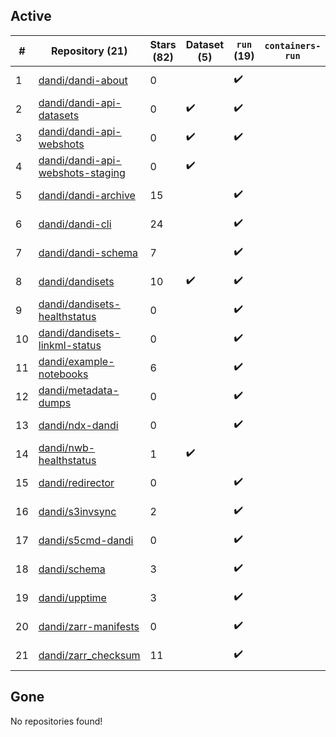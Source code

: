 ## Active
| # | Repository (21) | Stars (82) | Dataset (5) | `run` (19) | `containers-run` | Last Modified |
| --- | --- | --- | --- | --- | --- | --- |
| 1 | [dandi/dandi-about](https://github.com/dandi/dandi-about) | 0 |  | :heavy_check_mark: |  | 2025-03-03 15:47:48+00:00 |
| 2 | [dandi/dandi-api-datasets](https://github.com/dandi/dandi-api-datasets) | 0 | :heavy_check_mark: | :heavy_check_mark: |  | 2021-05-10 18:39:55+00:00 |
| 3 | [dandi/dandi-api-webshots](https://github.com/dandi/dandi-api-webshots) | 0 | :heavy_check_mark: | :heavy_check_mark: |  | 2023-09-27 12:53:14+00:00 |
| 4 | [dandi/dandi-api-webshots-staging](https://github.com/dandi/dandi-api-webshots-staging) | 0 | :heavy_check_mark: |  |  | 2021-12-20 08:47:12+00:00 |
| 5 | [dandi/dandi-archive](https://github.com/dandi/dandi-archive) | 15 |  | :heavy_check_mark: |  | 2025-03-25 22:03:34+00:00 |
| 6 | [dandi/dandi-cli](https://github.com/dandi/dandi-cli) | 24 |  | :heavy_check_mark: |  | 2025-03-25 12:51:07+00:00 |
| 7 | [dandi/dandi-schema](https://github.com/dandi/dandi-schema) | 7 |  | :heavy_check_mark: |  | 2025-03-13 04:43:07+00:00 |
| 8 | [dandi/dandisets](https://github.com/dandi/dandisets) | 10 | :heavy_check_mark: | :heavy_check_mark: |  | 2025-03-26 05:04:36+00:00 |
| 9 | [dandi/dandisets-healthstatus](https://github.com/dandi/dandisets-healthstatus) | 0 |  | :heavy_check_mark: |  | 2025-02-28 20:53:38+00:00 |
| 10 | [dandi/dandisets-linkml-status](https://github.com/dandi/dandisets-linkml-status) | 0 |  | :heavy_check_mark: |  | 2025-02-05 06:53:17+00:00 |
| 11 | [dandi/example-notebooks](https://github.com/dandi/example-notebooks) | 6 |  | :heavy_check_mark: |  | 2025-01-24 17:04:03+00:00 |
| 12 | [dandi/metadata-dumps](https://github.com/dandi/metadata-dumps) | 0 |  | :heavy_check_mark: |  | 2020-02-29 02:42:42+00:00 |
| 13 | [dandi/ndx-dandi](https://github.com/dandi/ndx-dandi) | 0 |  | :heavy_check_mark: |  | 2020-02-06 17:21:35+00:00 |
| 14 | [dandi/nwb-healthstatus](https://github.com/dandi/nwb-healthstatus) | 1 | :heavy_check_mark: |  |  | 2023-11-09 22:05:52+00:00 |
| 15 | [dandi/redirector](https://github.com/dandi/redirector) | 0 |  | :heavy_check_mark: |  | 2023-05-22 15:33:18+00:00 |
| 16 | [dandi/s3invsync](https://github.com/dandi/s3invsync) | 2 |  | :heavy_check_mark: |  | 2025-03-24 03:57:42+00:00 |
| 17 | [dandi/s5cmd-dandi](https://github.com/dandi/s5cmd-dandi) | 0 |  | :heavy_check_mark: |  | 2024-10-29 16:08:09+00:00 |
| 18 | [dandi/schema](https://github.com/dandi/schema) | 3 |  | :heavy_check_mark: |  | 2025-01-17 20:28:04+00:00 |
| 19 | [dandi/upptime](https://github.com/dandi/upptime) | 3 |  | :heavy_check_mark: |  | 2025-03-19 00:22:44+00:00 |
| 20 | [dandi/zarr-manifests](https://github.com/dandi/zarr-manifests) | 0 |  | :heavy_check_mark: |  | 2025-03-19 06:25:14+00:00 |
| 21 | [dandi/zarr_checksum](https://github.com/dandi/zarr_checksum) | 11 |  | :heavy_check_mark: |  | 2024-12-23 15:37:54+00:00 |

## Gone
No repositories found!
